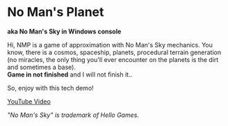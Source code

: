 # No Man's Planet
**aka No Man's Sky in Windows console**

Hi, NMP is a game of approximation with No Man's Sky mechanics. You know, there is a cosmos, spaceship, planets, procedural terrain generation (no miracles, the only thing you'll ever encounter on the planets is the dirt and sometimes a base).
<br>**Game in not finished** and I will not finish it..

So, enjoy with this tech demo!

[YouTube Video](https://youtu.be/8eoftJ-SM24)

*"No Man's Sky" is trademark of Hello Games.*
